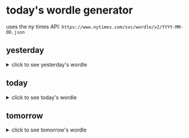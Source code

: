 # today's wordle generator

uses the ny times API: `https://www.nytimes.com/svc/wordle/v2/YYYY-MM-DD.json`

## yesterday

<details>
    <summary>click to see yesterday's wordle</summary>

    jewel

</details>

## today

<details>
    <summary>click to see today's wordle</summary>

    curse

</details>

## tomorrow

<details>
    <summary>click to see tomorrow's wordle</summary>

    shear

</details>
